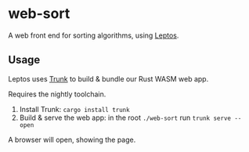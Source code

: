 # web-sort

A web front end for sorting algorithms, using [Leptos](https://leptos.dev).

## Usage

Leptos uses [Trunk](https://trunkrs.dev) to build & bundle our Rust WASM web app.

Requires the nightly toolchain.

1. Install Trunk: `cargo install trunk`
2. Build & serve the web app: in the root `./web-sort` run `trunk serve --open`

A browser will open, showing the page.

